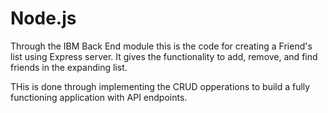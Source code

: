 # Node.js

Through the IBM Back End module this is the code for creating a Friend's list using Express server. It gives the functionality to add, remove, and find friends in the expanding list.


THis is done through implementing the CRUD opperations to build a fully functioning application with API endpoints.
